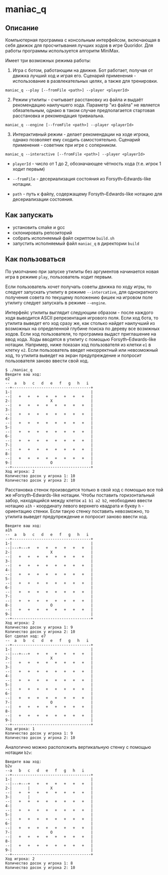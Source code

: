 # maniac_q

## Описание
Компьютерная программа с консольным интерфейсом, включающая в себя движок для просчитывания лучших ходов в игре Quoridor. Для работы программы используется алгоритм MiniMax.

Имеет три возможных режима работы:

1. Игра с ботом, работающим на движке. Бот работает, получая от движка лучший ход и играя его. Сценарий применения - использование в развлекательных целях, а также для тренировки.

  ```maniac_q --play [--fromFile <path>] --player <playerId>```

2. Режим утилиты - считывает расстановку из файла и выдаёт рекомендацию наилучшего хода. Параметр "из файла" не является обязательным, однако в таком случае предполагается стартовая расстановка и рекомендация тривиальна.

  ```maniac_q --engine [--fromFile <path>] --player <playerId>```

3. Интерактивный режим - делает рекомендации на ходе игрока, однако позволяет ему сходить самостоятельно. Сценарий применения - советник при игре с соперником.

  ```maniac_q --interactive [--fromFile <path>] --player <playerId>```



 - `playerId` - число от 1 до 2, обозначающее чётность хода (т.е. игрок 1 ходит первым)

 - `--fromFile` - десериализация состояния из Forsyth–Edwards-like нотации.

 - `path` - путь к файлу, содержащему Forsyth–Edwards-like нотацию для десериализации состояния.

## Как запускать
 - установить cmake и gcc
 - склонировать репозиторий
 - собрать исполняемый файл скриптом `build.sh`
 - запустить исполняемый файл `maniac_q` в директории `build`
 
 ## Как пользоваться
 По умолчанию при запуске утилиты без аргументов начинается новая игра в режиме `play`, пользователь ходит первым. 
 
 Если пользователь хочет получать советы движка по ходу игры, то следует запускать утилиту в режиме `--intercative`, для однократного получения совета по текущему положению фишек на игровом поле утилиту следует запускать в режиме `--engine`.
 

Интерфейс утилиты выглядит следующим образом - после каждого ходя выводится ASCII репрезентация игрового поля. Если ход бота, то утилита выведет его ход сразу же, как столько найдет наилучший из возможных на определенной глубине поиска по дереву все возмжных ходов. Если ход пользователя, то программа выдаст приглашение на ввод хода. Ходы вводятся в утилиту с помощью Forsyth–Edwards-like нотации. Например, ниже показан ход пользователя из клетки `e1` в клетку `e2`. Если пользователь введет некорректный или невозможный ход, то утилита выведет на экран предупреждение и попросит пользователя заново ввести свой ход.
 
 ```
$ ./maniac_q 
Введите ваш ход: 
e2
--  a   b   c   d   e   f   g   h   i  
--+-----------------------------------+
1-|                                   |
--|   +   +   +   +   +   +   +   +   |
2-|                 X                 |
--|   +   +   +   +   +   +   +   +   |
3-|                                   |
--|   +   +   +   +   +   +   +   +   |
4-|                                   |
--|   +   +   +   +   +   +   +   +   |
5-|                                   |
--|   +   +   +   +   +   +   +   +   |
6-|                                   |
--|   +   +   +   +   +   +   +   +   |
7-|                                   |
--|   +   +   +   +   +   +   +   +   |
8-|                                   |
--|   +   +   +   +   +   +   +   +   |
9-|                 O                 |
--+-----------------------------------+
Ход игрока: 2
Количество досок у игрока 1: 10
Количество досок у игрока 2: 10
 ```
 
 Расстановка стенок производится только в свой ход с помощью все той же нForsyth–Edwards-like нотации. Чтобы поставить горизонтальный забор, находящийся между клеток `a1 b1 a2 b2`, необходимо ввести нотацию `a1h` - координату левого верхнего квадрата и букву `h` - ориентацию стенки. Если такую стенку поставить невозможно, то утилита выведет предупреждение и попросит заново ввести ход.
 
 ```
 Введите ваш ход: 
a1h
--  a   b   c   d   e   f   g   h   i  
--+-----------------------------------+
1-|                                   |
--|---+---+   +   +   +   +   +   +   |
2-|                 X                 |
--|   +   +   +   +   +   +   +   +   |
3-|                                   |
--|   +   +   +   +   +   +   +   +   |
4-|                                   |
--|   +   +   +   +   +   +   +   +   |
5-|                                   |
--|   +   +   +   +   +   +   +   +   |
6-|                                   |
--|   +   +   +   +   +   +   +   +   |
7-|                                   |
--|   +   +   +   +   +   +   +   +   |
8-|                 O                 |
--|   +   +   +   +   +   +   +   +   |
9-|                                   |
--+-----------------------------------+
Ход игрока: 2
Количество досок у игрока 1: 9
Количество досок у игрока 2: 10
Бот сделал ход: e7
--  a   b   c   d   e   f   g   h   i  
--+-----------------------------------+
1-|                                   |
--|---+---+   +   +   +   +   +   +   |
2-|                 X                 |
--|   +   +   +   +   +   +   +   +   |
3-|                                   |
--|   +   +   +   +   +   +   +   +   |
4-|                                   |
--|   +   +   +   +   +   +   +   +   |
5-|                                   |
--|   +   +   +   +   +   +   +   +   |
6-|                                   |
--|   +   +   +   +   +   +   +   +   |
7-|                 O                 |
--|   +   +   +   +   +   +   +   +   |
8-|                                   |
--|   +   +   +   +   +   +   +   +   |
9-|                                   |
--+-----------------------------------+
Ход игрока: 1
Количество досок у игрока 1: 9
Количество досок у игрока 2: 10
```

Аналогично можно расположить вертикальную стенку с помощью нотации `b2v`:

```
Введите ваш ход: 
b2v
--a   b   c   d   e   f   g   h   i  
--+-----------------------------------+
1-|                                   |
--|---+---+   +   +   +   +   +   +   |
2-|       |         X                 |
--|   +   +   +   +   +   +   +   +   |
3-|       |                           |
--|   +   +   +   +   +   +   +   +   |
4-|                                   |
--|   +   +   +   +   +   +   +   +   |
5-|                                   |
--|   +   +   +   +   +   +   +   +   |
6-|                                   |
--|   +   +   +   +   +   +   +   +   |
7-|                 O                 |
--|   +   +   +   +   +   +   +   +   |
8-|                                   |
--|   +   +   +   +   +   +   +   +   |
9-|                                   |
--+-----------------------------------+
Ход игрока: 2
Количество досок у игрока 1: 8
Количество досок у игрока 2: 10
```
